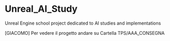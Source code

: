 # Unreal_AI_Study
Unreal Engine school project dedicated to AI studies and implementations

[GIACOMO] Per vedere il progetto andare su Cartella TPS/AAA_CONSEGNA
